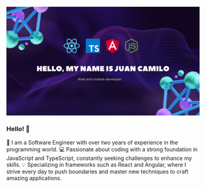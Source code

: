 ![](https://github.com/catomas/catomas/blob/main/Githubbanner.png)

### Hello! 👋
🚀 I am a Software Engineer with over two years of experience in the programming world. 💻 Passionate about coding with a strong foundation in JavaScript and TypeScript, constantly seeking challenges to enhance my skills. 💡 Specializing in frameworks such as React and Angular, where I strive every day to push boundaries and master new techniques to craft amazing applications.

<!--
**catomas/catomas** is a ✨ _special_ ✨ repository because its `README.md` (this file) appears on your GitHub profile.

Here are some ideas to get you started:

- 🔭 I’m currently working on ...
- 🌱 I’m currently learning ...
- 👯 I’m looking to collaborate on ...
- 🤔 I’m looking for help with ...
- 💬 Ask me about ...
- 📫 How to reach me: ...
- 😄 Pronouns: ...
- ⚡ Fun fact: ...
-->

